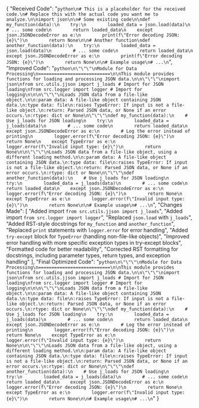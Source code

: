 {
"Received Code": "```python\n# This is a placeholder for the received code.\n# Replace this with the actual code you want me to analyze.\n\nimport json\n\n# Some existing code\n\ndef my_function(data):\n    try:\n        loaded_data = json.load(data)\n        # ... some code\n        return loaded_data\n    except json.JSONDecodeError as e:\n        print(f\"Error decoding JSON: {e}\")\n        return None\n\n# Another function\ndef another_function(data):\n    try:\n        loaded_data = json.load(data)\n        # ... some code\n        return loaded_data\n    except json.JSONDecodeError as e:\n        print(f\"Error decoding JSON: {e}\")\n        return None\n\n# Example usage\n# ...\n```",
"Improved Code": "```python\n\"\"\"\nModule for Data Processing\n===========================\n\nThis module provides functions for loading and processing JSON data.\n\n\"\"\"\nimport json\nfrom src.utils.jjson import j_loads # Import for JSON loading\nfrom src.logger import logger # Import for logging\n\n\n\"\"\"\nLoads JSON data from a file-like object.\n\n:param data: A file-like object containing JSON data.\n:type data: file\n:raises TypeError: If input is not a file-like object.\n:return: Parsed JSON data, or None if an error occurs.\n:rtype: dict or None\n\"\"\"\ndef my_function(data):\n    # Use j_loads for JSON loading\n    try:\n        loaded_data = j_loads(data)\n        # ... some code\n        return loaded_data\n    except json.JSONDecodeError as e:\n        # Log the error instead of printing\n        logger.error(f\"Error decoding JSON: {e}\")\n        return None\n    except TypeError as e:\n        logger.error(f\"Invalid input type: {e}\")\n        return None\n\n\"\"\"\nLoads JSON data from a file-like object, using a different loading method.\n\n:param data: A file-like object containing JSON data.\n:type data: file\n:raises TypeError: If input is not a file-like object.\n:return: Parsed JSON data, or None if an error occurs.\n:rtype: dict or None\n\"\"\"\ndef another_function(data):\n    # Use j_loads for JSON loading\n    try:\n        loaded_data = j_loads(data)\n        # ... some code\n        return loaded_data\n    except json.JSONDecodeError as e:\n        logger.error(f\"Error decoding JSON: {e}\")\n        return None\n    except TypeError as e:\n        logger.error(f\"Invalid input type: {e}\")\n        return None\n\n# Example usage\n# ...\n```",
"Changes Made": [
"Added import `from src.utils.jjson import j_loads`",
"Added import `from src.logger import logger`",
"Replaced `json.load` with `j_loads`",
"Added RST-style docstrings for `my_function` and `another_function`",
"Replaced `print` statements with `logger.error` for error handling",
"Added `try-except` block for `TypeError` (handling non-file-like objects)",
"Improved error handling with more specific exception types in try-except blocks",
"Formatted code for better readability",
"Corrected RST formatting for docstrings, including parameter types, return types, and exception handling"
],
"Final Optimized Code": "```python\n\"\"\"\nModule for Data Processing\n===========================\n\nThis module provides functions for loading and processing JSON data.\n\n\"\"\"\nimport json\nfrom src.utils.jjson import j_loads # Import for JSON loading\nfrom src.logger import logger # Import for logging\n\n\n\"\"\"\nLoads JSON data from a file-like object.\n\n:param data: A file-like object containing JSON data.\n:type data: file\n:raises TypeError: If input is not a file-like object.\n:return: Parsed JSON data, or None if an error occurs.\n:rtype: dict or None\n\"\"\"\ndef my_function(data):\n    # Use j_loads for JSON loading\n    try:\n        loaded_data = j_loads(data)\n        # ... some code\n        return loaded_data\n    except json.JSONDecodeError as e:\n        # Log the error instead of printing\n        logger.error(f\"Error decoding JSON: {e}\")\n        return None\n    except TypeError as e:\n        logger.error(f\"Invalid input type: {e}\")\n        return None\n\n\"\"\"\nLoads JSON data from a file-like object, using a different loading method.\n\n:param data: A file-like object containing JSON data.\n:type data: file\n:raises TypeError: If input is not a file-like object.\n:return: Parsed JSON data, or None if an error occurs.\n:rtype: dict or None\n\"\"\"\ndef another_function(data):\n    # Use j_loads for JSON loading\n    try:\n        loaded_data = j_loads(data)\n        # ... some code\n        return loaded_data\n    except json.JSONDecodeError as e:\n        logger.error(f\"Error decoding JSON: {e}\")\n        return None\n    except TypeError as e:\n        logger.error(f\"Invalid input type: {e}\")\n        return None\n\n# Example usage\n# ...\n```"
}
